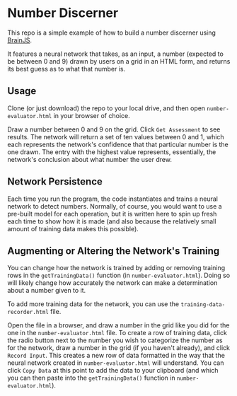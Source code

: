 # Number Discerner

This repo is a simple example of how to build a number discerner using [BrainJS](https://brain.js.org/#/).

It features a neural network that takes, as an input, a number (expected to be between 0 and 9) drawn by users on a grid in an HTML form, and returns its best guess as to what that number is.

## Usage

Clone (or just download) the repo to your local drive, and then open `number-evaluator.html` in your browser of choice.

Draw a number between 0 and 9 on the grid. Click `Get Assessment` to see results. The network will return a set of ten values between 0 and 1, which each represents the network's confidence that that particular number is the one drawn. The entry with the highest value represents, essentially, the network's conclusion about what number the user drew.

## Network Persistence

Each time you run the program, the code instantiates and trains a neural network to detect numbers. Normally, of course, you would want to use a pre-built model for each operation, but it is written here to spin up fresh each time to show how it is made (and also because the relatively small amount of training data makes this possible).

## Augmenting or Altering the Network's Training

You can change how the network is trained by adding or removing training rows in the `getTrainingData()` function (in `number-evaluator.html`). Doing so will likely change how accurately the network can make a determination about a number given to it.

To add more training data for the network, you can use the `training-data-recorder.html` file.

Open the file in a browser, and draw a number in the grid like you did for the one in the `number-evaluator.html` file. To create a row of training data, click the radio button next to the number you wish to categorize the number as for the network, draw a number in the grid (if you haven't already), and click `Record Input`. This creates a new row of data formatted in the way that the neural network created in `number-evaluator.html` will understand. You can click `Copy Data` at this point to add the data to your clipboard (and which you can then paste into the `getTrainingData()` function in `number-evaluator.html`).
